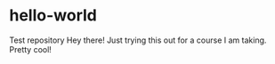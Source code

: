 # hello-world
Test repository
Hey there! Just trying this out for a course I am taking. Pretty cool!
